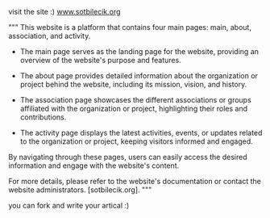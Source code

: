 visit the site :)  www.sotbilecik.org

"""
This website is a platform that contains four main pages: main, about, association, and activity.

- The main page serves as the landing page for the website, providing an overview of the website's purpose and features.

- The about page provides detailed information about the organization or project behind the website, including its mission, vision, and history.

- The association page showcases the different associations or groups affiliated with the organization or project, highlighting their roles and contributions.

- The activity page displays the latest activities, events, or updates related to the organization or project, keeping visitors informed and engaged.

By navigating through these pages, users can easily access the desired information and engage with the website's content.

For more details, please refer to the website's documentation or contact the website administrators. [sotbilecik.org].
"""

you can fork and write your artical :)
